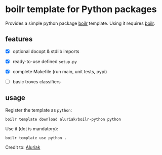 # boilr template for Python packages
Provides a simple python package [boilr](https://github.com/tmrts/boilr/) template.
Using it requires [boilr](https://github.com/tmrts/boilr/).


## features
- [X] optional docopt & stdlib imports
- [X] ready-to-use defined `setup.py`
- [X] complete Makefile (run main, unit tests, pypi)
- [ ] basic troves classifiers


## usage
Register the template as `python`:

    boilr template download aluriak/boilr-python python

Use it (dot is mandatory):

    boilr template use python .
    
Credit to: [Aluriak](https://github.com/Aluriak/boilr-python)

